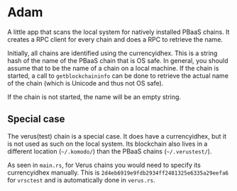 # Adam

A little app that scans the local system for natively installed PBaaS chains. It creates a RPC client for every chain and does a RPC to retrieve the name.

Initially, all chains are identified using the currencyidhex. This is a string hash of the name of the PBaaS chain that is OS safe. In general, you should assume that to be the name of a chain on a local machine. If the chain is started, a call to `getblockchaininfo` can be done to retrieve the actual name of the chain (which is Unicode and thus not OS safe).

If the chain is not started, the name will be an empty string.

## Special case

The verus(test) chain is a special case. It does have a currencyidhex, but it is not used as such on the local system. Its blockchain also lives in a different location (`~/.komodo/`) than the PBaaS chains (`~/.verustest/`). 

As seen in `main.rs`, for Verus chains you would need to specify its currencyidhex manually. This is `2d4eb6919e9fdb2934ff2481325e6335a29eefa6` for `vrsctest` and is automatically done in `verus.rs`.
